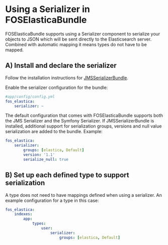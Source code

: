 Using a Serializer in FOSElasticaBundle
=======================================

FOSElasticaBundle supports using a Serializer component to serialize your objects to JSON
which will be sent directly to the Elasticsearch server. Combined with automatic mapping
it means types do not have to be mapped.

A) Install and declare the serializer
-------------------------------------

Follow the installation instructions for [JMSSerializerBundle](http://jmsyst.com/bundles/JMSSerializerBundle).

Enable the serializer configuration for the bundle:

```yaml
#app/config/config.yml
fos_elastica:
    serializer: ~
```

The default configuration that comes with FOSElasticaBundle supports both the JMS Serializer
and the Symfony Serializer. If JMSSerializerBundle is installed, additional support for
serialization groups, versions and null value serialization are added to the bundle. Example:

```yaml
fos_elastica:
    serializer:
        groups: [elastica, Default]
        version: '1.1'
        serialize_null: true
```

B) Set up each defined type to support serialization
----------------------------------------------------

A type does not need to have mappings defined when using a serializer. An example configuration
for a type in this case:

```yaml
fos_elastica:
    indexes:
        app:
            types:
                user:
                    serializer:
                        groups: [elastica, Default]
```

